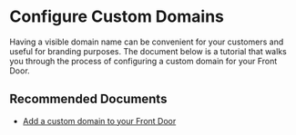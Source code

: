 <properties
    pageTitle="Configure custom domains"
    description="Configure custom domains"
    service="microsoft.afd"
    resource="afd"
    authors="jtwalters25"
    ms.author="jewalte"
    displayOrder=""
    selfHelpType="generic"
    supportTopicIds="32614242"
    resourceTags=""
    productPesIds="16611"
    cloudEnvironments="public"
/>

# Configure Custom Domains

Having a visible domain name can be convenient for your customers and useful for branding purposes. The document below is a tutorial that walks you through the process of configuring a custom domain for your Front Door. 

## **Recommended Documents**

* [Add a custom domain to your Front Door](https://docs.microsoft.com/azure/frontdoor/front-door-custom-domain)

